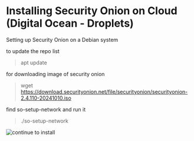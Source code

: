 # Installing Security Onion on Cloud (Digital Ocean - Droplets)

Setting up Security Onion on a Debian system

to update the repo list
> apt update

for downloading image of security onion
> wget https://download.securityonion.net/file/securityonion/securityonion-2.4.110-20241010.iso

find so-setup-network and run it
> ./so-setup-network

![continue to install](https://github.com/user-attachments/assets/e3368060-8591-44b3-9c99-68134d26cbfe)

